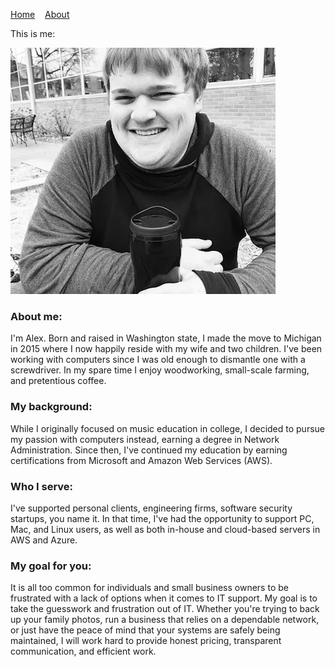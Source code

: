[Home](/index.md)&nbsp;&nbsp;&nbsp;&nbsp;[About](/about.md)

This is me:

![me](./me.png)

### About me:

I'm Alex. Born and raised in Washington state, I made the move to Michigan in 2015 where I now happily reside with my wife and two children. I've been working with computers since I was old enough to dismantle one with a screwdriver. In my spare time I enjoy woodworking, small-scale farming, and pretentious coffee.
 
### My background:

While I originally focused on music education in college, I decided to pursue my passion with computers instead, earning a degree in Network Administration. Since then, I've continued my education by earning certifications from Microsoft and Amazon Web Services (AWS).

### Who I serve:

I've supported personal clients, engineering firms, software security startups, you name it. In that time, I've had the opportunity to support PC, Mac, and Linux users, as well as both in-house and cloud-based servers in AWS and Azure.

### My goal for you:

It is all too common for individuals and small business owners to be frustrated with a lack of options when it comes to IT support. My goal is to take the guesswork and frustration out of IT. Whether you're trying to back up your family photos, run a business that relies on a dependable network, or just have the peace of mind that your systems are safely being maintained, I will work hard to provide honest pricing, transparent communication, and efficient work.
